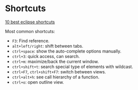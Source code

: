 # Shortcuts
[10 best eclipse shortcuts](https://dzone.com/articles/10-best-eclipse-shortcuts)  

Most common shortcuts:  
- `F3`: Find reference.  
- `alt+left/right`: shift between tabs.  
- `ctrl+space`: show the auto-complete options manually.  
- `ctrl+3`: quick access, can search.  
- `ctrl+m`: maximize/back the current window.  
- `ctrl+shift+t`: search special type of elements with wildcast.  
- `ctrl+F7`, `ctrl+shift+F7`: switch between views.  
- `ctrl+alt+h`: see call hierarchy of a function.  
- `ctrl+o`: open outline view.  

